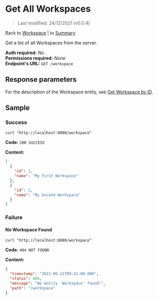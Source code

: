# Get All Workspaces
> Last modified: 24/12/2021 (v0.0.4)

Back to [Workspace](../Workspace.md) | to [Summary](../../README.md)

Get a list of all Workspaces from the server.

**Auth required:** _No_  
**Permissions required:** _None_  
**Endpoint's URL:** `GET /workspace`

## Response parameters

For the description of the Workspace entity, see [Get Workspace by ID](Get-Workspace-by-ID.md).

## Sample

### Success

```shell
curl "http://localhost:8080/workspace"
```

**Code:** `200 SUCCESS`

**Content:**

```json
[
  {
    "id": 1,
    "name": "My First Workspace"
  },
  {
    "id": 2,
    "name": "My Second Workspace"
  }
]
```

### Failure

#### No Workspace Found

```shell
curl "http://localhost:8080/workspace"
```

**Code:** `404 NOT FOUND`

**Content:**

```json
{
  "timestamp": "2021-06-21T09:41:00.000",
  "status": 404,
  "message": "No entity 'Workspace' found!",
  "path": "/workspace"
}
```